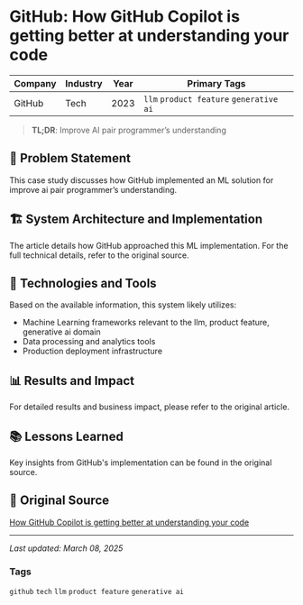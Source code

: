 # GitHub: How GitHub Copilot is getting better at understanding your code

| Company | Industry | Year | Primary Tags | 
|---------|----------|------|--------------|
| GitHub | Tech | 2023 | `llm` `product feature` `generative ai` |

> **TL;DR**: Improve AI pair programmer’s understanding

## 📝 Problem Statement

This case study discusses how GitHub implemented an ML solution for improve ai pair programmer’s understanding.

## 🏗️ System Architecture and Implementation

The article details how GitHub approached this ML implementation. For the full technical details, refer to the original source.

## 🔧 Technologies and Tools

Based on the available information, this system likely utilizes:

- Machine Learning frameworks relevant to the llm, product feature, generative ai domain
- Data processing and analytics tools
- Production deployment infrastructure

## 📊 Results and Impact

For detailed results and business impact, please refer to the original article.

## 📚 Lessons Learned

Key insights from GitHub's implementation can be found in the original source.

## 🔗 Original Source

[How GitHub Copilot is getting better at understanding your code](https://github.blog/2023-05-17-how-github-copilot-is-getting-better-at-understanding-your-code/)

---

*Last updated: March 08, 2025*

### Tags

`github` `tech` `llm` `product feature` `generative ai`
